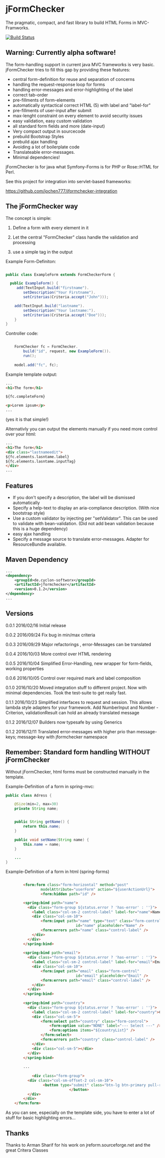# jFormChecker
The pragmatic, compact, and fast library to build HTML Forms in MVC-Framworks. 


[![Build Status](https://travis-ci.org/jochen777/jFormchecker.svg?branch=master)](https://travis-ci.org/jochen777/jFormchecker)

## Warning: Currently alpha software!

The form-handling support in current java MVC frameworks is very basic. jFormChecker tries to fill this gap by providing these features:

* central form-definition for reuse and separation of concerns
* handling the request-response loop for forms
* handling error-messages and error-highlighting of the label
* correct tab-order
* pre-fillments of form-elements
* automatically syntactical correct HTML (5) with label and "label-for"
* pre-fillments of user-input after submit
* max-lenght constraint on every element to avoid security issues
* easy validation, easy custom validation
* all standard form fields and more (date-input)
* Very compact output in sourcecode
* prebuild Bootstrap Styles
* prebuild ajax handling
* Avoiding a lot of boilerplate code
* Translateable error-messages.
* Minimal dependencies!

jFormChecker is for java what Symfony-Forms is for PHP or Rose::HTML for Perl.

See this project for integration into servlet-based frameworks:

https://github.com/jochen777/jformchecker-integration



## The jFormChecker way

The concept is simple: 

1. Define a form with every element in it

2. Let the central "FormChecker" class handle the validation and processing

3. use a simple tag in the output

Example Form-Definiton:

```Java

public class ExampleForm extends FormCheckerForm {

  public ExampleForm() {
     add(TextInput.build("firstname").
     	setDescription("Your Firstname").
     	setCriterias(Criteria.accept("John")));

    add(TextInput.build("lastname").
    	setDescription("Your lastname:").
    	setCriterias(Criteria.accept("Doe")));
	}
}
```

Controller code:

```java

 	FormChecker fc = FormChecker.
        build("id", request, new ExampleForm()).
        run();
             
    model.add("fc", fc);

```


Example template output:

```html
...
<h1>The form</h1>

${fc.completeForm}

<p>Lorem ipsum</p>
...
```

(yes it is that simple!)

Alternativly you can output the elements manually if you need more control over your html:

```html
...
<h1>The form</h1>
<div class="lastnameedit">
${fc.elements.lasntame.label}
${fc.elements.lasntame.inputTag}
</div>
...
```

## Features

* If you don't specify a description, the label will be dismissed automatically
* Specify a help-text to display an aria-compliance description. (With nice bootstrap style)
* Use a custom validator by injecting per "setValidator". This can be used to validate with bean-validation. (Did not add bean validation because this is a huge dependency)
* easy ajax handling 
* Specify a message source to translate error-messages. Adapter for ResourceBundle available.

## Maven Dependency
```xml
...
<dependency>
    <groupId>de.cyclon-softworx</groupId>
    <artifactId>jformchecker</artifactId>
    <version>0.1.2</version>
</dependency>
...
```

## Versions

0.0.1 2016/02/16 Initial release

0.0.2 2016/09/24 Fix bug in min/max criteria

0.0.3 2016/09/29 Major refactorings , error-Messages can be translated

0.0.4 2016/10/03 More control over HTML rendering

0.0.5 2016/10/04 Simplified Error-Handling, new wrapper for form-fields, working properties

0.0.6 2016/10/05 Control over required mark and label composition

0.1.0 2016/10/20 Moved integration stuff to different project. Now with minimal dependencies. Took the test-suite to get really fast.

0.1.1 2016/10/23 Simplified interfaces to request and session. This allows lambda style adapters for your framework. Add NumberInput and Number - Criterion, validationResult can hold an already translated message

0.1.2 2016/12/07 Builders now typesafe by using Generics

0.1.2 2016/12/11 Translated error-messages with higher prio than message-keys; message-key with jformchecker namespace


## Remember: Standard form handling WITHOUT jFormChecker

Without jFormChecker, html forms must be constructed manually in the template.

Example-Definition of a form in spring-mvc:
```java
public class Adress {

    @Size(min=2, max=30)
    private String name;


    public String getName() {
        return this.name;
    }

    public void setName(String name) {
        this.name = name;
    }

	...
}

```

Example-Definition of a form in html (spring-forms)
```html

        <form:form class="form-horizontal" method="post" 
                modelAttribute="userForm" action="${userActionUrl}">
                <form:hidden path="id" />

		<spring:bind path="name">
		  <div class="form-group ${status.error ? 'has-error' : ''}">
			<label class="col-sm-2 control-label" label-for="name">Name</label>
			<div class="col-sm-10">
				<form:input path="name" type="text" class="form-control" 
                                id="name" placeholder="Name" />
				<form:errors path="name" class="control-label" />
			</div>
		  </div>
		</spring:bind>
		
		<spring:bind path="email">
		  <div class="form-group ${status.error ? 'has-error' : ''}">
			<label class="col-sm-2 control-label" label-for="email">Email</label>
			<div class="col-sm-10">
				<form:input path="email" class="form-control" 
                                id="email" placeholder="Email" />
				<form:errors path="email" class="control-label" />
			</div>
		  </div>
		</spring:bind>
		
		<spring:bind path="country">
		  <div class="form-group ${status.error ? 'has-error' : ''}">
			<label class="col-sm-2 control-label" label-for="country">Country</label>
			<div class="col-sm-5">
				<form:select path="country" class="form-control">
					<form:option value="NONE" label="--- Select ---" />
					<form:options items="${countryList}" />
				</form:select>
				<form:errors path="country" class="control-label" />
			</div>
			<div class="col-sm-5"></div>
		  </div>
		</spring:bind>
		
		...
		
			<div class="form-group">
		  <div class="col-sm-offset-2 col-sm-10">
			     <button type="submit" class="btn-lg btn-primary pull-right">Add
                             </button>
		  </div>
		</div>
	</form:form>

```

As you can see, especially on the template side, you have to enter a lot of stuff for basic highlighting errors...

## Thanks

Thanks to Arman Sharif for his work on jreform.sourceforge.net and the great Critera Classes